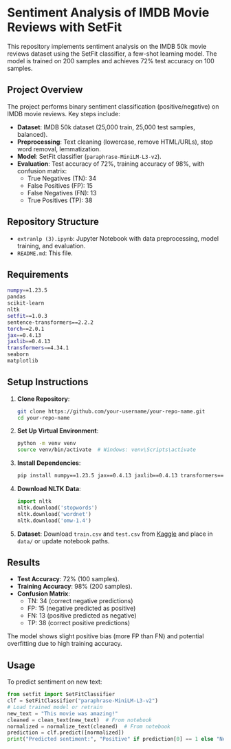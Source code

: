 # Sentiment Analysis of IMDB Movie Reviews with SetFit

This repository implements sentiment analysis on the IMDB 50k movie reviews dataset using the SetFit classifier, a few-shot learning model. The model is trained on 200 samples and achieves 72% test accuracy on 100 samples.

## Project Overview

The project performs binary sentiment classification (positive/negative) on IMDB movie reviews. Key steps include:
- **Dataset**: IMDB 50k dataset (25,000 train, 25,000 test samples, balanced).
- **Preprocessing**: Text cleaning (lowercase, remove HTML/URLs), stop word removal, lemmatization.
- **Model**: SetFit classifier (`paraphrase-MiniLM-L3-v2`).
- **Evaluation**: Test accuracy of 72%, training accuracy of 98%, with confusion matrix:
  - True Negatives (TN): 34
  - False Positives (FP): 15
  - False Negatives (FN): 13
  - True Positives (TP): 38

## Repository Structure

- `extranlp (3).ipynb`: Jupyter Notebook with data preprocessing, model training, and evaluation.
- `README.md`: This file.

## Requirements

```bash
numpy==1.23.5
pandas
scikit-learn
nltk
setfit==1.0.3
sentence-transformers==2.2.2
torch==2.0.1
jax==0.4.13
jaxlib==0.4.13
transformers==4.34.1
seaborn
matplotlib
```

## Setup Instructions

1. **Clone Repository**:
   ```bash
   git clone https://github.com/your-username/your-repo-name.git
   cd your-repo-name
   ```

2. **Set Up Virtual Environment**:
   ```bash
   python -m venv venv
   source venv/bin/activate  # Windows: venv\Scripts\activate
   ```

3. **Install Dependencies**:
   ```bash
   pip install numpy==1.23.5 jax==0.4.13 jaxlib==0.4.13 transformers==4.34.1 sentence-transformers==2.2.2 setfit==1.0.3 torch==2.0.1 pandas scikit-learn nltk seaborn matplotlib
   ```

4. **Download NLTK Data**:
   ```python
   import nltk
   nltk.download('stopwords')
   nltk.download('wordnet')
   nltk.download('omw-1.4')
   ```

5. **Dataset**: Download `train.csv` and `test.csv` from [Kaggle](https://www.kaggle.com/datasets/lakshmi25npathi/imdb-50k-movie-reviews-test-your-bert) and place in `data/` or update notebook paths.


## Results

- **Test Accuracy**: 72% (100 samples).
- **Training Accuracy**: 98% (200 samples).
- **Confusion Matrix**:
  - TN: 34 (correct negative predictions)
  - FP: 15 (negative predicted as positive)
  - FN: 13 (positive predicted as negative)
  - TP: 38 (correct positive predictions)

The model shows slight positive bias (more FP than FN) and potential overfitting due to high training accuracy.

## Usage

To predict sentiment on new text:
```python
from setfit import SetFitClassifier
clf = SetFitClassifier("paraphrase-MiniLM-L3-v2")
# Load trained model or retrain
new_text = "This movie was amazing!"
cleaned = clean_text(new_text)  # From notebook
normalized = normalize_text(cleaned)  # From notebook
prediction = clf.predict([normalized])
print("Predicted sentiment:", "Positive" if prediction[0] == 1 else "Negative")
```


